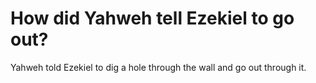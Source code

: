 # How did Yahweh tell Ezekiel to go out?

Yahweh told Ezekiel to dig a hole through the wall and go out through it.
